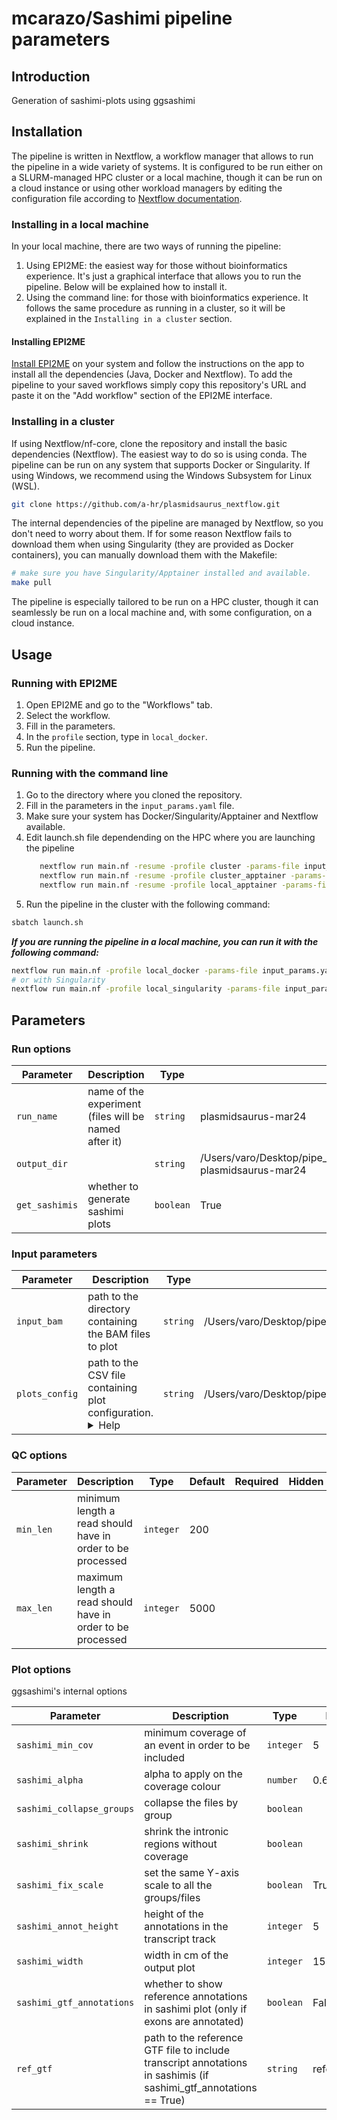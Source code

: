 # mcarazo/Sashimi pipeline parameters


## Introduction

Generation of sashimi-plots using ggsashimi

## Installation

The pipeline is written in Nextflow, a workflow manager that allows to run the pipeline in a wide variety of systems. It is configured to be run either on a SLURM-managed HPC cluster or a local machine, though it can be run on a cloud instance or using other workload managers by editing the configuration file according to [Nextflow documentation](https://www.nextflow.io/docs/latest/config.html#config-scopes).


### Installing in a local machine

In your local machine, there are two ways of running the pipeline:

1. Using EPI2ME: the easiest way for those without bioinformatics experience. It's just a graphical interface that allows you to run the pipeline. Below will be explained how to install it.
2. Using the command line: for those with bioinformatics experience. It follows the same procedure as running in a cluster, so it will be explained in the `Installing in a cluster` section.

#### Installing EPI2ME

[Install EPI2ME](https://labs.epi2me.io/installation/) on your system and follow the instructions on the app to install all the dependencies (Java, Docker and Nextflow). To add the pipeline to your saved workflows simply copy this repository's URL and paste it on the "Add workflow" section of the EPI2ME interface.

### Installing in a cluster

If using Nextflow/nf-core, clone the repository and install the basic dependencies (Nextflow). The easiest way to do so is using conda. The pipeline can be run on any system that supports Docker or Singularity. If using Windows, we recommend using the Windows Subsystem for Linux (WSL).

```bash
git clone https://github.com/a-hr/plasmidsaurus_nextflow.git
```

The internal dependencies of the pipeline are managed by Nextflow, so you don't need to worry about them. If for some reason Nextflow fails to download them when using Singularity (they are provided as Docker containers), you can manually download them with the Makefile:

```bash
# make sure you have Singularity/Apptainer installed and available.
make pull
```

The pipeline is especially tailored to be run on a HPC cluster, though it can seamlessly be run on a local machine and, with some configuration, on a cloud instance.

## Usage

### Running with EPI2ME

1. Open EPI2ME and go to the "Workflows" tab.
2. Select the workflow.
3. Fill in the parameters.
4. In the `profile` section, type in `local_docker`.
5. Run the pipeline.

### Running with the command line

1. Go to the directory where you cloned the repository.
2. Fill in the parameters in the `input_params.yaml` file.
3. Make sure your system has Docker/Singularity/Apptainer and Nextflow available.
4. Edit launch.sh file dependending on the HPC where you are launching the pipeline
   ```bash
      nextflow run main.nf -resume -profile cluster -params-file input_params.yaml # for ATLAS CLUSTER
      nextflow run main.nf -resume -profile cluster_apptainer -params-file input_params.yaml # for HYPERION
      nextflow run main.nf -resume -profile local_apptainer -params-file input_params.yaml # for HYPERION WHEN LAUNCHING IT INSIDE A NODE
   ```
6. Run the pipeline in the cluster with the following command:

```bash
sbatch launch.sh
```

***If you are running the pipeline in a local machine, you can run it with the following command:***

```bash
nextflow run main.nf -profile local_docker -params-file input_params.yaml
# or with Singularity
nextflow run main.nf -profile local_singularity -params-file input_params.yaml
```

## Parameters

### Run options



| Parameter | Description | Type | Default | Required | Hidden |
|-----------|-----------|-----------|-----------|-----------|-----------|
| `run_name` | name of the experiment (files will be named after it) | `string` | plasmidsaurus-mar24 |  |  |
| `output_dir` |  | `string` | /Users/varo/Desktop/pipe_plasmidsaurus/plasmidsaurus_pipeline/output-plasmidsaurus-mar24 |  | True |
| `get_sashimis` | whether to generate sashimi plots | `boolean` | True |  |  |

### Input parameters



| Parameter | Description | Type | Default | Required | Hidden |
|-----------|-----------|-----------|-----------|-----------|-----------|
| `input_bam` | path to the directory containing the BAM files to plot | `string` | /Users/varo/Desktop/pipe_plasmidsaurus/plasmidsaurus_pipeline/inputs/bams | True |  |
| `plots_config` | path to the CSV file containing plot configuration. <details><summary>Help</summary><small>The semicolon (;) separated file should have the following fields:<br>- plotID <int>: the ID that groups twogether the BAMs of the plot. Can be repeated as many times as necessary.<br>- coords <str>: the coordinates that will be used in the plot. Format: chr:start-end  <br>- fastqName: the name, without extension, of the file to include in the plot. Can be used in more than one plot.<br>- groupName: the group the file belongs to (e.g WT, KO...). Groups together different files inside a specific plot.</small></details>| `string` | /Users/varo/Desktop/pipe_plasmidsaurus/plasmidsaurus_pipeline/inputs/plots.csv | True |  |

### QC options



| Parameter | Description | Type | Default | Required | Hidden |
|-----------|-----------|-----------|-----------|-----------|-----------|
| `min_len` | minimum length a read should have in order to be processed | `integer` | 200 |  |  |
| `max_len` | maximum length a read should have in order to be processed | `integer` | 5000 |  |  |

### Plot options

ggsashimi's internal options

| Parameter | Description | Type | Default | Required | Hidden |
|-----------|-----------|-----------|-----------|-----------|-----------|
| `sashimi_min_cov` | minimum coverage of an event in order to be included | `integer` | 5 |  |  |
| `sashimi_alpha` | alpha to apply on the coverage colour | `number` | 0.6 |  |  |
| `sashimi_collapse_groups` | collapse the files by group | `boolean` |  |  |  |
| `sashimi_shrink` | shrink the intronic regions without coverage | `boolean` |  |  |  |
| `sashimi_fix_scale` | set the same Y-axis scale to all the groups/files | `boolean` | True |  |  |
| `sashimi_annot_height` | height of the annotations in the transcript track | `integer` | 5 |  |  |
| `sashimi_width` | width in cm of the output plot | `integer` | 15 |  |  |
| `sashimi_gtf_annotations` | whether to show reference annotations in sashimi plot (only if exons are annotated) | `boolean` | False |  |  |
| `ref_gtf` | path to the reference GTF file to include transcript annotations in sashimis (if sashimi_gtf_annotations == True) | `string` | reference.gtf |  |  |
